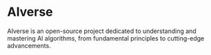 # AIverse
AIverse is an open-source project dedicated to understanding and mastering AI algorithms, from fundamental principles to cutting-edge advancements.
